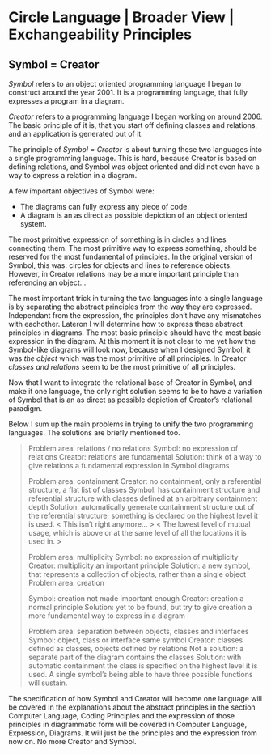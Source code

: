 ﻿Circle Language | Broader View | Exchangeability Principles
===========================================================

Symbol = Creator
----------------

*Symbol*  refers to an object oriented programming language I began to construct around the year 2001. It is a programming language, that fully expresses a program in a diagram.

*Creator*  refers to a programming language I began working on around 2006. The basic principle of it is, that you start off defining classes and relations, and an application is generated out of it.

The principle of *Symbol = Creator* is about turning these two languages into a single programming language. This is hard, because Creator is based on defining relations, and Symbol was object oriented and did not even have a way to express a relation in a diagram.

A few important objectives of Symbol were:

- The diagrams can fully express any piece of code. 
- A diagram is an as direct as possible depiction of an object oriented system.

The most primitive expression of something is in circles and lines connecting them.
The most primitive way to express something, should be reserved for the most fundamental of principles. In the original version of Symbol, this was: circles for objects and lines to reference objects. However, in Creator relations may be a more important principle than referencing an object…

The most important trick in turning the two languages into a single language is by separating the abstract principles from the way they are expressed. Independant from the expression, the principles don’t have any mismatches with eachother. Lateron I will determine how to express these abstract principles in diagrams. The most basic principle should have the most basic expression in the diagram. At this moment it is not clear to me yet how the Symbol-like diagrams will look now, because when I designed Symbol, it was *the object* which was the most primitive of all principles. In Creator *classes and relations* seem to be the most primitive of all principles.

Now that I want to integrate the relational base of Creator in Symbol, and make it one language, the only right solution seems to be to have a variation of Symbol that is an as direct as possible depiction of Creator’s relational paradigm.

Below I sum up the main problems in trying to unify the two programming languages. The solutions are briefly mentioned too.

> Problem area: relations / no relations
> Symbol: no expression of relations
> Creator: relations are fundamental
> Solution: think of a way to give relations a fundamental expression in Symbol diagrams
> 
> Problem area: containment
> Creator: no containment, only a referential structure, a flat list of classes
> Symbol: has containment structure and referential structure with classes defined at an arbitrary containment depth
> Solution: automatically generate containment structure out of the referential structure; something is declared on the highest level it is used.
> < This isn’t right anymore… >
> < The lowest level of mutual usage, which is above or at the same level of all the locations it is used in. >
> 
> Problem area: multiplicity
> Symbol: no expression of multiplicity
> Creator: multiplicity an important principle
> Solution: a new symbol, that represents a collection of objects, rather than a single object
> Problem area: creation
> 
> Symbol: creation not made important enough
> Creator: creation a normal principle
> Solution: yet to be found, but try to give creation a more fundamental way to express in a diagram
> 
> Problem area: separation between objects, classes and interfaces
> Symbol: object, class or interface same symbol
> Creator: classes defined as classes, objects defined by relations
> Not a solution: a separate part of the diagram contains the classes
> Solution: with automatic containment the class is specified on the highest level it is used. A single symbol’s being able to have three possible functions will sustain.

The specification of how Symbol and Creator will become one language will be covered in the explanations about the abstract  principles in the section Computer Language, Coding Principles and the expression of those principles in diagrammatic form will be covered in Computer Language, Expression, Diagrams. It will just be the principles and the expression from now on. No more Creator and Symbol.
